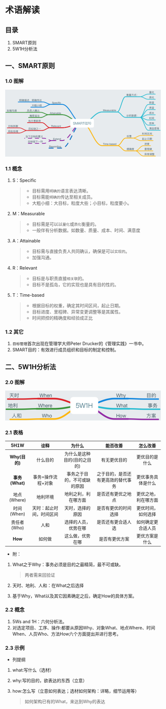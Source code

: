 # 术语解读

## 目录

1. SMART原则
2. 5W1H分析法


## 一、SMART原则

### 1.0 图解

![img](SMART原则.png)

### 1.1 概念

1. S：Specific

	> * 目标需用`明确的`语言表达清晰。
	> * 目标需能`明确的`传达至相关成员。
	> * 大粗小细：大目标，粒度大些；小目标，粒度要小。
	
2. M：Measurable

	> * 目标需是可以以`量化`或`质化`衡量的。
	> * 一般伴有分析数据。如数量、质量、成本、时间、满意度
	
3. A：Attainable

	> * 目标需与直接负责人共同确认，确保是可以`实现的`。
	> * 加强沟通。
	
4. R：Relevant

	> * 目标是与职责直接`相关联`的。
	> * 目标不是孤岛，它的实现也是具有目的性的。
	
5. T：Time-based

	> * 根据目标的权重，确定其时间区间，起止日期。
	> * 目标进度、里程碑、异常变更调整等是其属性。
	> * 时间把控的精确度和经验成正比
	
	
### 1.2 其它

1. `目标管理`首次出现在管理学大师Peter Drucker的《管理实践》一书中。
2. SMART目的：有效进行成员组织和目标的制定和控制。

## 二、5W1H分析法

### 2.0 图解

![img](5W1H分析法.png)

### 2.1 表格

| 5H1W | 诠释 | 为什么|能否改善|怎么改善|
|:---:|:---:|:---:|:---:|:---:|
|**Why(目的)**|什么目的|为什么是这种目的(目的之目的)|有无更优目的|更优目的是什么|
|**事务(What)**|事务=操作流程+对象|事务之于目的，不可或缺的原因|之于目的，是否还有更高效的替代事务|更优事务具体是什么|
|地点(Where)|地利环境|地利之利，利在哪方面|是否还有更优之地点|更优之地，利在哪方面|
|时间(When)|天时：起止时间，时间区间|天时，选择的原因|是否有更优的时间选择|更优时间，如何选择|
|责任者(Who)|人和|选择的人员，优势在哪|是否还有更合适人选|如何确定更合适人员|
|**How**|如何做|这么做，优势在哪|是否有更优方案|更优方案是什么|




* 附：

1. What之于Why：事务必须是目的之最精简，最不可或缺。

	> 两者需来回验证
2. 天时、地利、人和：在What之后选择
3. 基于Why，What以及其它因素确定之后，确定How的具体方案。


### 2.2 概念

1. 5Ws and 1H：六何分析法。
2. 对选定项目、工序、操作:都要从原因Why、对象What、地点Where、时间When、人员Who、方法How六个方面提出并进行思考。

### 2.3 示例
* 列提纲

1. what:写什么（选材）
2. why:写的目的，欲表达的东西（立意）
3. how:怎么写（立意如何表达；选材如何架构：详略，细节运用等）

	> 如何架构已有的What，来达到Why的表达
